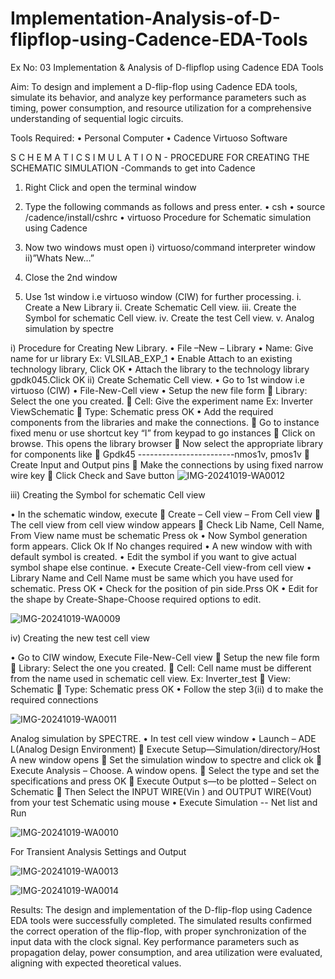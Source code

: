 # Implementation-Analysis-of-D-flipflop-using-Cadence-EDA-Tools
Ex No: 03     Implementation & Analysis of D-flipflop using Cadence EDA Tools   

Aim:
To design and implement a D-flip-flop using Cadence EDA tools, simulate its behavior, and analyze key performance parameters such as timing, power consumption, and resource utilization for a comprehensive understanding of sequential logic circuits.

Tools Required:
•	Personal Computer
•	Cadence Virtuoso Software

S C H E M A T I C S I M U L A T I O N - PROCEDURE FOR CREATING THE SCHEMATIC SIMULATION -Commands to get into Cadence

1.	Right Click and open the terminal window
2.	Type the following commands as follows and press enter.
•	csh
•	source /cadence/install/cshrc
•	virtuoso 
Procedure for Schematic simulation using Cadence

1.	Now two windows must open i) virtuoso/command interpreter window ii)”Whats New…”
2.	Close the 2nd window
3.	Use 1st window i.e virtuoso window (CIW) for further processing.
i.	Create a New Library
ii.	Create Schematic Cell view.
iii.	Create the Symbol for schematic Cell view.
iv.	Create the test Cell view.
v.	Analog simulation by spectre


i)	Procedure for Creating New Library.
•	File –New – Library
•	Name: Give name for ur library Ex: VLSILAB_EXP_1
•	Enable Attach to an existing technology library, Click OK
•	Attach the library to the technology library gpdk045.Click OK
ii)	Create Schematic Cell view.
•	Go to 1st window i.e virtuoso (CIW)
•	File-New-Cell view
•	Setup the new file form
	Library: Select the one you created.
	Cell: Give the experiment name Ex: Inverter ViewSchematic
	Type: Schematic press OK
•	Add the required components from the libraries and make the connections.
	Go to instance fixed menu or use shortcut key “I” from keypad to go instances
	Click on browse. This opens the library browser
	Now select the appropriate library for components like 
	Gpdk45 ------------------------nmos1v, pmos1v
	Create Input and Output pins
	Make the connections by using fixed narrow wire key
	Click Check and Save button
![IMG-20241019-WA0012](https://github.com/user-attachments/assets/34ba817f-3261-4ea3-b4e2-6be450b2207d)



 
iii)	Creating the Symbol for schematic Cell view

•	In the schematic window, execute 
	Create – Cell view – From Cell view
	The cell view from cell view window appears
	Check Lib Name, Cell Name, From View name must be schematic Press ok
•	Now Symbol generation form appears. Click Ok If No changes required
•	A new window with with default symbol is created.
•	Edit the symbol if you want to give actual symbol shape else continue.
•	Execute Create-Cell view-from cell view
•	Library Name and Cell Name must be same which you have used for schematic. Press OK
•	Check for the position of pin side.Prss OK
•	Edit for the shape by Create-Shape-Choose required options to edit.

![IMG-20241019-WA0009](https://github.com/user-attachments/assets/9bef70c1-ffa3-4680-ac29-d4c5e03d792e)


iv)	Creating the new test cell view

•	Go to CIW window, Execute File-New-Cell view
	Setup the new file form
	Library: Select the one you created.
	Cell: Cell name must be different from the name used in schematic cell view. Ex: Inverter_test
	View: Schematic
	Type: Schematic press OK
•	Follow the step 3(ii) d to make the required connections

![IMG-20241019-WA0011](https://github.com/user-attachments/assets/a6e192b4-bc9d-44a0-9007-ab48f2f1acc4)


 
Analog simulation by SPECTRE.
•	In test cell view window
•	Launch – ADE L(Analog Design Environment)
	Execute Setup—Simulation/directory/Host A new window opens
	Set the simulation window to spectre and click ok
	Execute Analysis – Choose. A window opens.
	Select the type and set the specifications and press OK
	Execute Output s—to be plotted – Select on Schematic
	Then Select the INPUT WIRE(Vin ) and OUTPUT WIRE(Vout) from your test Schematic using mouse
•	Execute Simulation -- Net list and Run
 
![IMG-20241019-WA0010](https://github.com/user-attachments/assets/e532f49e-b60f-4629-bb39-9f9b4085b36f)


For Transient Analysis Settings and Output
 
 ![IMG-20241019-WA0013](https://github.com/user-attachments/assets/92433262-d11d-460f-899b-5c3d1e661266)

 ![IMG-20241019-WA0014](https://github.com/user-attachments/assets/eef27219-4166-4c49-8662-ee7e0ddb6894)


Results:
The design and implementation of the D-flip-flop using Cadence EDA tools were successfully completed. The simulated results confirmed the correct operation of the flip-flop, with proper synchronization of the input data with the clock signal. Key performance parameters such as propagation delay, power consumption, and area utilization were evaluated, aligning with expected theoretical values.











